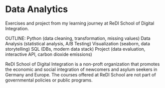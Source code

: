 # Data Analytics
Exercises and project from my learning journey at ReDI School of Digital Integration. 


OUTLINE:
Python (data cleaning, transformation, missing values)
Data Analysis (statistical analysis, A/B Testing)
Visualization (seaborn, data storytelling)
SQL (DBs, modern data stack)
Project (data evaluation, interactive API, carbon dioxide emissions)


















ReDI School of Digital Integration is a non-proft organization that promotes the economic and social integration of newcomers and asylum seekers in Germany and Europe. The courses offered at ReDI School are not part of governmental policies or public programs. 
